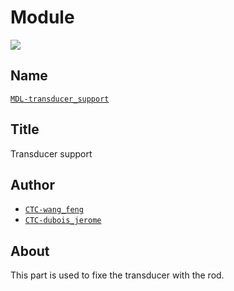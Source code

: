 # Module
![](./images/3dview.png)

## Name
[`MDL-transducer_support`]()

## Title
Transducer support

## Author
* [`CTC-wang_feng`]()
* [`CTC-dubois_jerome`]()

## About
This part is used to fixe the transducer with the rod.
